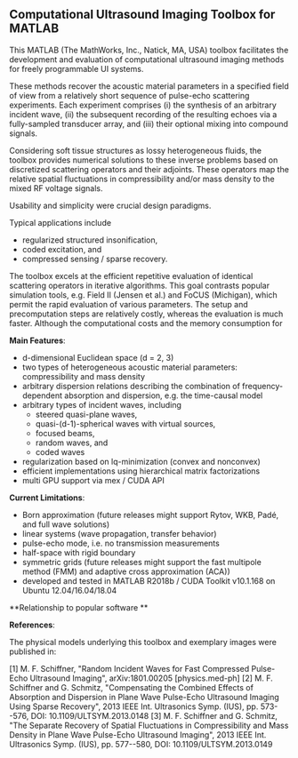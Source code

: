 ## Computational Ultrasound Imaging Toolbox for MATLAB

This MATLAB (The MathWorks, Inc., Natick, MA, USA) toolbox facilitates
the development and evaluation of
computational ultrasound imaging methods for
freely programmable UI systems.

These methods recover
the acoustic material parameters in
a specified field of view from
a relatively short sequence of
pulse-echo scattering experiments.
Each experiment comprises
(i) the synthesis of
an arbitrary incident wave,
(ii) the subsequent recording of
the resulting echoes via
a fully-sampled transducer array, and
(iii) their optional mixing into
compound signals.

Considering soft tissue structures as
lossy heterogeneous fluids,
the toolbox provides numerical solutions to
these inverse problems based on
discretized scattering operators and
their adjoints.
These operators map
the relative spatial fluctuations in
compressibility and/or mass density to
the mixed RF voltage signals.

Usability and simplicity were
crucial design paradigms.

Typical applications include
- regularized structured insonification,
- coded excitation, and
- compressed sensing / sparse recovery.

The toolbox excels at
the efficient repetitive evaluation of
identical scattering operators in
iterative algorithms.
This goal contrasts
popular simulation tools, e.g.
Field II (Jensen et al.) and
FoCUS (Michigan), which permit
the rapid evaluation of
various parameters.
The setup and
precomputation steps are relatively costly, whereas
the evaluation is much faster.
Although
the computational costs and
the memory consumption for

**Main Features**:

- d-dimensional Euclidean space (d = 2, 3)
- two types of heterogeneous acoustic material parameters: compressibility and mass density
- arbitrary dispersion relations describing
  the combination of
  frequency-dependent absorption and
  dispersion, e.g.
  the time-causal model
- arbitrary types of incident waves, including
  - steered quasi-plane waves,
  - quasi-(d-1)-spherical waves with virtual sources,
  - focused beams,
  - random waves, and
  - coded waves
- regularization based on
  lq-minimization (convex and nonconvex)
- efficient implementations using
  hierarchical matrix factorizations
- multi GPU support via mex / CUDA API

**Current Limitations**:

- Born approximation (future releases might support Rytov, WKB, Padé, and full wave solutions)
- linear systems (wave propagation, transfer behavior)
- pulse-echo mode, i.e. no transmission measurements
- half-space with rigid boundary
- symmetric grids (future releases might support the fast multipole method (FMM) and adaptive cross approximation (ACA))
- developed and tested in MATLAB R2018b / CUDA Toolkit v10.1.168 on Ubuntu 12.04/16.04/18.04

**Relationship to popular software **


**References**:

The physical models underlying this toolbox and exemplary images were published in:

[1] M. F. Schiffner, "Random Incident Waves for Fast Compressed Pulse-Echo Ultrasound Imaging", arXiv:1801.00205 [physics.med-ph]
[2] M. F. Schiffner and G. Schmitz, "Compensating the Combined Effects of Absorption and Dispersion in Plane Wave Pulse-Echo Ultrasound Imaging Using Sparse Recovery", 2013 IEEE Int. Ultrasonics Symp. (IUS), pp. 573--576, DOI: 10.1109/ULTSYM.2013.0148
[3] M. F. Schiffner and G. Schmitz, "The Separate Recovery of Spatial Fluctuations in Compressibility and Mass Density in Plane Wave Pulse-Echo Ultrasound Imaging", 2013 IEEE Int. Ultrasonics Symp. (IUS), pp. 577--580, DOI: 10.1109/ULTSYM.2013.0149

